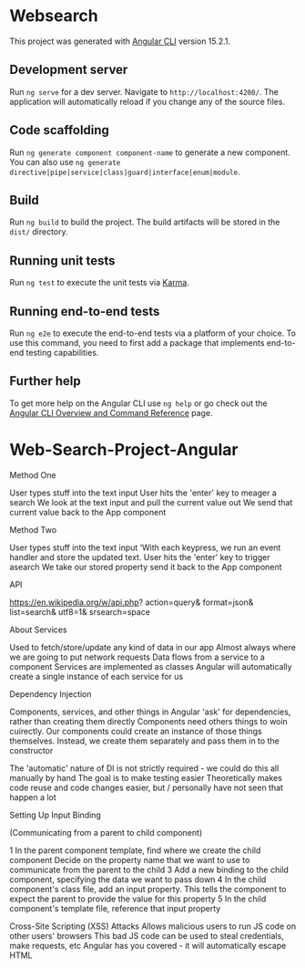 # Websearch

This project was generated with [Angular CLI](https://github.com/angular/angular-cli) version 15.2.1.

## Development server

Run `ng serve` for a dev server. Navigate to `http://localhost:4200/`. The application will automatically reload if you change any of the source files.

## Code scaffolding

Run `ng generate component component-name` to generate a new component. You can also use `ng generate directive|pipe|service|class|guard|interface|enum|module`.

## Build

Run `ng build` to build the project. The build artifacts will be stored in the `dist/` directory.

## Running unit tests

Run `ng test` to execute the unit tests via [Karma](https://karma-runner.github.io).

## Running end-to-end tests

Run `ng e2e` to execute the end-to-end tests via a platform of your choice. To use this command, you need to first add a package that implements end-to-end testing capabilities.

## Further help

To get more help on the Angular CLI use `ng help` or go check out the [Angular CLI Overview and Command Reference](https://angular.io/cli) page.
# Web-Search-Project-Angular


Method One

User types stuff into the text input
User hits the 'enter' key to meager a search
We look at the text input and pull the current value out
We send that current value back to the App component

Method Two

User types stuff into the text input
‘With each keypress, we run an event handler and store the updated text.
User hits the 'enter' key to trigger asearch
We take our stored property send it back to the App component

API

https://en.wikipedia.org/w/api.php?
action=query&
format=json&
list=search&
utf8=1&
srsearch=space

About Services

Used to fetch/store/update any kind of data in our app
Almost always where we are going to put network requests
Data flows from a service to a component
Services are implemented as classes
Angular will automatically create a single instance of each service for us


 

Dependency Injection

Components, services, and other things in Angular 'ask' for dependencies, rather than creating them directly
Components need others things to woin cuirectly. Our components could create an
instance of those things themselves. Instead, we create them separately and pass them in to the constructor

The 'automatic' nature of DI is not strictly required - we could do this all manually by hand
The goal is to make testing easier
Theoretically makes code reuse and code changes easier, but / personally have not seen that happen a lot


Setting Up Input Binding

(Communicating from a parent to child component)

1 In the parent component template, find where we create the child component
Decide on the property name that we want to use to communicate from the
parent to the child
3 Add a new binding to the child component, specifying the data we want to pass down
4 In the child component's class file, add an input property. This tells the
component to expect the parent to provide the value for this property
5 In the child component's template file, reference that input property




Cross-Site Scripting (XSS) Attacks
Allows malicious users to run JS code on other users' browsers
This bad JS code can be used to steal credentials, make requests, etc
Angular has you covered - it will automatically escape HTML